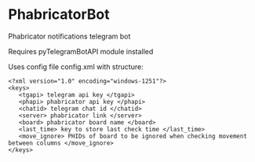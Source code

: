 # PhabricatorBot
Phabricator notifications telegram bot

Requires pyTelegramBotAPI module installed

Uses config file config.xml with structure:

```
<?xml version="1.0" encoding="windows-1251"?>
<keys>
   <tgapi> telegram api key </tgapi>
   <phapi> phabricator api key </phapi>
   <chatid> telegram chat id </chatid>
   <server> phabricator link </server>
   <board> phabricator board name </board>
   <last_time> key to store last check time </last_time>
   <move_ignore> PHIDs of board to be ignored when checking movement between columns </move_ignore>
</keys>
```
